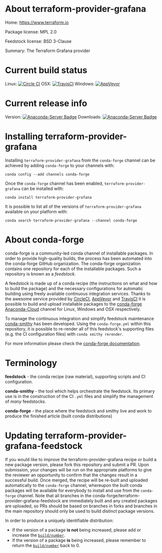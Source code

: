 About terraform-provider-grafana
================================

Home: https://www.terraform.io

Package license: MPL 2.0

Feedstock license: BSD 3-Clause

Summary: The Terraform Grafana provider



Current build status
====================

Linux: [![Circle CI](https://circleci.com/gh/conda-forge/terraform-provider-grafana-feedstock.svg?style=shield)](https://circleci.com/gh/conda-forge/terraform-provider-grafana-feedstock)
OSX: [![TravisCI](https://travis-ci.org/conda-forge/terraform-provider-grafana-feedstock.svg?branch=master)](https://travis-ci.org/conda-forge/terraform-provider-grafana-feedstock)
Windows: [![AppVeyor](https://ci.appveyor.com/api/projects/status/github/conda-forge/terraform-provider-grafana-feedstock?svg=True)](https://ci.appveyor.com/project/conda-forge/terraform-provider-grafana-feedstock/branch/master)

Current release info
====================
Version: [![Anaconda-Server Badge](https://anaconda.org/conda-forge/terraform-provider-grafana/badges/version.svg)](https://anaconda.org/conda-forge/terraform-provider-grafana)
Downloads: [![Anaconda-Server Badge](https://anaconda.org/conda-forge/terraform-provider-grafana/badges/downloads.svg)](https://anaconda.org/conda-forge/terraform-provider-grafana)

Installing terraform-provider-grafana
=====================================

Installing `terraform-provider-grafana` from the `conda-forge` channel can be achieved by adding `conda-forge` to your channels with:

```
conda config --add channels conda-forge
```

Once the `conda-forge` channel has been enabled, `terraform-provider-grafana` can be installed with:

```
conda install terraform-provider-grafana
```

It is possible to list all of the versions of `terraform-provider-grafana` available on your platform with:

```
conda search terraform-provider-grafana --channel conda-forge
```


About conda-forge
=================

conda-forge is a community-led conda channel of installable packages.
In order to provide high-quality builds, the process has been automated into the
conda-forge GitHub organization. The conda-forge organization contains one repository
for each of the installable packages. Such a repository is known as a *feedstock*.

A feedstock is made up of a conda recipe (the instructions on what and how to build
the package) and the necessary configurations for automatic building using freely
available continuous integration services. Thanks to the awesome service provided by
[CircleCI](https://circleci.com/), [AppVeyor](http://www.appveyor.com/)
and [TravisCI](https://travis-ci.org/) it is possible to build and upload installable
packages to the [conda-forge](https://anaconda.org/conda-forge)
[Anaconda-Cloud](http://docs.anaconda.org/) channel for Linux, Windows and OSX respectively.

To manage the continuous integration and simplify feedstock maintenance
[conda-smithy](http://github.com/conda-forge/conda-smithy) has been developed.
Using the ``conda-forge.yml`` within this repository, it is possible to re-render all of
this feedstock's supporting files (e.g. the CI configuration files) with ``conda smithy rerender``.

For more information please check the [conda-forge documentation](https://conda-forge.org/docs/).

Terminology
===========

**feedstock** - the conda recipe (raw material), supporting scripts and CI configuration.

**conda-smithy** - the tool which helps orchestrate the feedstock.
                   Its primary use is in the construction of the CI ``.yml`` files
                   and simplify the management of *many* feedstocks.

**conda-forge** - the place where the feedstock and smithy live and work to
                  produce the finished article (built conda distributions)


Updating terraform-provider-grafana-feedstock
=============================================

If you would like to improve the terraform-provider-grafana recipe or build a new
package version, please fork this repository and submit a PR. Upon submission,
your changes will be run on the appropriate platforms to give the reviewer an
opportunity to confirm that the changes result in a successful build. Once
merged, the recipe will be re-built and uploaded automatically to the
`conda-forge` channel, whereupon the built conda packages will be available for
everybody to install and use from the `conda-forge` channel.
Note that all branches in the conda-forge/terraform-provider-grafana-feedstock are
immediately built and any created packages are uploaded, so PRs should be based
on branches in forks and branches in the main repository should only be used to
build distinct package versions.

In order to produce a uniquely identifiable distribution:
 * If the version of a package **is not** being increased, please add or increase
   the [``build/number``](http://conda.pydata.org/docs/building/meta-yaml.html#build-number-and-string).
 * If the version of a package **is** being increased, please remember to return
   the [``build/number``](http://conda.pydata.org/docs/building/meta-yaml.html#build-number-and-string)
   back to 0.